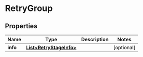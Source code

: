 # RetryGroup

## Properties
Name | Type | Description | Notes
------------ | ------------- | ------------- | -------------
**info** | [**List&lt;RetryStageInfo&gt;**](RetryStageInfo.md) |  |  [optional]
